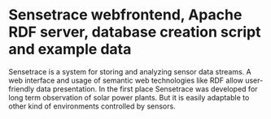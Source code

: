 Sensetrace webfrontend, Apache RDF server, database creation script and example data
===================
Sensetrace is a system for storing and analyzing sensor data streams. A web interface and usage of semantic web technologies like RDF allow user-friendly data presentation. In the first place Sensetrace was developed for long term observation of solar power plants. But it is easily adaptable to other kind of environments controlled by sensors.
